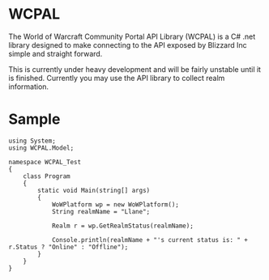 WCPAL
==========
The World of Warcraft Community Portal API Library (WCPAL) is a C# .net library designed to make connecting to the API exposed by Blizzard Inc simple and straight forward.

This is currently under heavy development and will be fairly unstable until it is finished. Currently you may use the API library to collect realm information.

Sample
==========

    using System;
    using WCPAL.Model;
    
    namespace WCPAL_Test
    {
        class Program
        {
            static void Main(string[] args)
            {
                WoWPlatform wp = new WoWPlatform();
                String realmName = "Llane";
          
                Realm r = wp.GetRealmStatus(realmName);
          
                Console.println(realmName + "'s current status is: " + r.Status ? "Online" : "Offline");
            }
        }
    }